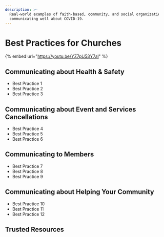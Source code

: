 ```yaml
---
description: >-
  Real-world examples of faith-based, community, and social organizations
  communicating well about COVID-19.
---
```


# Best Practices for Churches

{% embed url="https://youtu.be/YZ7pU53Y7aI" %}



## Communicating about Health & Safety 

* Best Practice 1
* Best Practice 2
* Best Practice 3

## Communicating about Event and Services Cancellations

* Best Practice 4
* Best Practice 5
* Best Practice 6

## Communicating to Members

* Best Practice 7
* Best Practice 8
* Best Practice 9

## Communicating about Helping Your Community	

* Best Practice 10
* Best Practice 11
* Best Practice 12

## Trusted Resources




